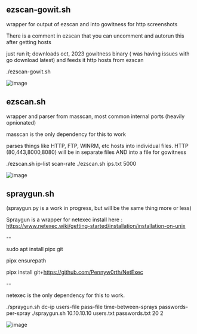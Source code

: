 ezscan-gowit.sh
---------

wrapper for output of ezscan and into gowitness for http screenshots

There is a comment in ezscan that you can uncomment and autorun this after getting hosts

just run it; downloads oct, 2023 gowitness binary ( was having issues with go download latest) and feeds it http hosts from ezscan

./ezscan-gowit.sh

![image](https://github.com/0x42eau/scripts/assets/49952735/6d980ffd-379e-438b-b384-b54c66f4e0e4)



ezscan.sh
---------

wrapper and parser from masscan, most common internal ports (heavily opnionated)

masscan is the only dependency for this to work

parses things like HTTP, FTP, WINRM, etc hosts into individual files. HTTP (80,443,8000,8080) will be in separate files AND into a file for gowitness

./ezscan.sh ip-list scan-rate
./ezscan.sh ips.txt 5000


![image](https://github.com/0x42eau/scripts/assets/49952735/fbe553ce-2a62-4f05-a984-89c4ba13c653)




spraygun.sh
-----------

(spraygun.py is a work in progress, but will be the same thing more or less)

Spraygun is a wrapper for netexec 
install here : https://www.netexec.wiki/getting-started/installation/installation-on-unix

--

sudo apt install pipx git

pipx ensurepath

pipx install git+https://github.com/Pennyw0rth/NetExec

--

netexec is the only dependency for this to work.

./spraygun.sh dc-ip users-file pass-file time-between-sprays passwords-per-spray
./spraygun.sh 10.10.10.10 users.txt passwords.txt 20 2

![image](https://github.com/0x42eau/scripts/assets/49952735/ce002d74-896c-4770-9f34-39dbcafe76a7)


